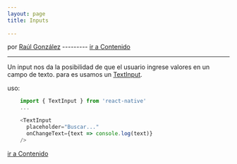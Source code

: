 ```yaml
---
layout: page
title: Inputs
 
---
```


por [Raúl González](https://twitter.com/soyraulgonzalez)  ---------   [ir a Contenido](/contenido.html)

---

Un input nos da la posibilidad de que el usuario ingrese valores en un campo de texto. para es usamos un [TextInput](https://reactnative.dev/docs/textinput).

uso:

```js
    import { TextInput } from 'react-native'
    ...

    <TextInput
      placeholder="Buscar..."
      onChangeText={text => console.log(text)}
    />
```
[ir a Contenido](/contenido.html)